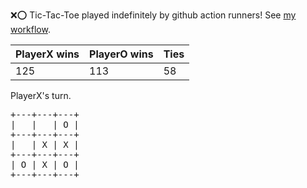 :x::o: Tic-Tac-Toe played indefinitely by github action runners! See [my workflow](.github/workflows/play.yaml).

|PlayerX wins|PlayerO wins|Ties|
|-|-|-|
|125|113|58|

PlayerX's turn.

<pre>
+---+---+---+
|   |   | O |
+---+---+---+
|   | X | X |
+---+---+---+
| O | X | O |
+---+---+---+
</pre>